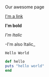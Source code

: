 Our awesome page

[I'm a link](https://www.google.com)

__I'm bold__

_I'm Italic_

-I'm also Italic_

<code>Hello World</code>

```ruby
def hello
puts "hello world"
end
```